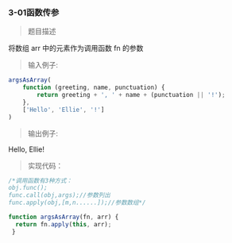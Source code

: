### 3-01函数传参

> 题目描述

将数组 arr 中的元素作为调用函数 fn 的参数 


>输入例子:

``` js
argsAsArray(
	function (greeting, name, punctuation) {
		return greeting + ', ' + name + (punctuation || '!');
	},
	['Hello', 'Ellie', '!']
)
```

>输出例子:

Hello, Ellie!

> 实现代码：


``` js
/*调用函数有3种方式：
obj.func();
func.call(obj,args);//参数列出
func.apply(obj,[m,n......]);//参数数组*/

function argsAsArray(fn, arr) {
  return fn.apply(this, arr);
 }
```

